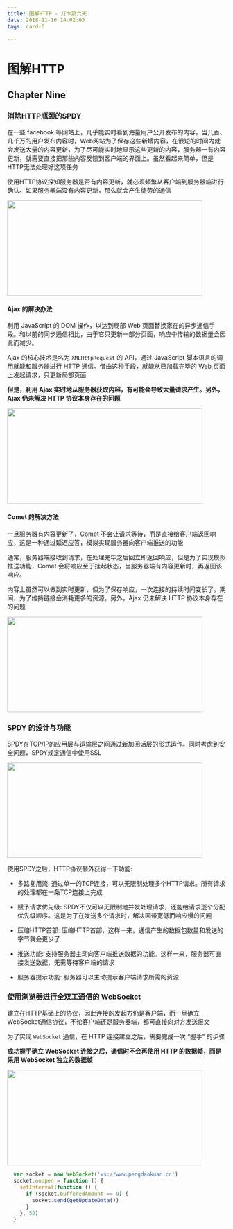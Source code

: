 ```yaml
---
title: 图解HTTP - 打卡第六天
date: 2018-11-16 14:02:05
tags: card-6

---
```


# 图解HTTP 

## Chapter Nine

### 消除HTTP瓶颈的SPDY

在一些 facebook 等网站上，几乎能实时看到海量用户公开发布的内容，当几百、几千万的用户发布内容时，Web网站为了保存这些新增内容，在很短的时间内就会发送大量的内容更新，为了尽可能实时地显示这些更新的内容，服务器一有内容更新，就需要直接把那些内容反馈到客户端的界面上。虽然看起来简单，但是HTTP无法处理好这项任务

使用HTTP协议探知服务器是否有内容更新，就必须频繁从客户端到服务器端进行确认。如果服务器端没有内容更新，那么就会产生徒劳的通信

<img src='https://github.com/PDKSophia/read-booklist/raw/master/book-image/http-30.png' width=450 height=220>

#### Ajax 的解决办法
利用 JavaScript 的 DOM 操作，以达到局部 Web 页面替换家在的异步通信手段。和以前的同步通信相比，由于它只更新一部分页面，响应中传输的数据量会因此而减少。

Ajax 的核心技术是名为 `XMLHttpRequest` 的 API，通过 JavaScript 脚本语言的调用就能和服务器进行 HTTP 通信。借由这种手段，就能从已加载完毕的 Web 页面上发起请求，只更新局部页面

__但是，利用 Ajax 实时地从服务器获取内容，有可能会导致大量请求产生。另外，Ajax 仍未解决 HTTP 协议本身存在的问题__

<img src='https://github.com/PDKSophia/read-booklist/raw/master/book-image/http-31.png' width=450 height=220>

#### Comet 的解决方法
一旦服务器有内容更新了，Comet 不会让请求等待，而是直接给客户端返回响应，这是一种通过延迟应答，模拟实现服务器向客户端推送的功能

通常，服务器端接收到请求，在处理完毕之后回立即返回响应，但是为了实现模拟推送功能，Comet 会将响应至于挂起状态，当服务器端有内容更新时，再返回该响应。

内容上虽然可以做到实时更新，但为了保存响应，一次连接的持续时间变长了。期间，为了维持链接会消耗更多的资源。另外，Ajax 仍未解决 HTTP 协议本身存在的问题

<img src='https://github.com/PDKSophia/read-booklist/raw/master/book-image/http-32.png' width=450 height=220>

### SPDY 的设计与功能
SPDY在TCP/IP的应用层与运输层之间通过新加回话层的形式运作。同时考虑到安全问题，SPDY规定通信中使用SSL

<img src='https://github.com/PDKSophia/read-booklist/raw/master/book-image/http-33.png' width=450 height=220>

使用SPDY之后，HTTP协议额外获得一下功能:

- 多路复用流: 通过单一的TCP连接，可以无限制处理多个HTTP请求。所有请求的处理都在一条TCP连接上完成

- 赋予请求优先级: SPDY不仅可以无限制地并发处理请求，还能给请求逐个分配优先级顺序。这是为了在发送多个请求时，解决因带宽低而响应慢的问题

- 压缩HTTP首部: 压缩HTTP首部，这样一来，通信产生的数据包数量和发送的字节就会更少了

- 推送功能: 支持服务器主动向客户端推送数据的功能。这样一来，服务器可直接发送数据，无需等待客户端的请求

- 服务器提示功能: 服务器可以主动提示客户端请求所需的资源

### 使用浏览器进行全双工通信的 WebSocket
建立在HTTP基础上的协议，因此连接的发起方仍是客户端，而一旦确立WebSocket通信协议，不论客户端还是服务器端，都可直接向对方发送报文

为了实现 `WebSocket` 通信，在 HTTP 连接建立之后，需要完成一次 “握手” 的步骤

__成功握手确立 WebSocket 连接之后，通信时不会再使用 HTTP 的数据帧，而是采用 WebSocket 独立的数据帧__

<img src='https://github.com/PDKSophia/read-booklist/raw/master/book-image/http-34.png' width=450 height=220>

```javascript
  var socket = new WebSocket('ws://www.pengdaokuan.cn')
  socket.onopen = function () {
    setInterval(function () {
      if (socket.bufferedAmount == 0) {
        socket.send(getUpdateData())
      }
    }, 50)
  }
```